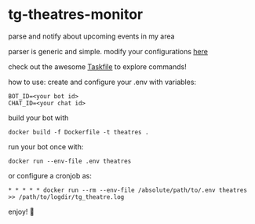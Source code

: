 # tg-theatres-monitor
parse and notify about upcoming events in my area

parser is generic and simple. modify your configurations [here](monitor/parser/theatres_cfg.yaml)

check out the awesome [Taskfile](Taskfile.yml) to explore commands!

how to use:
create and configure your .env with variables:
```
BOT_ID=<your bot id>
CHAT_ID=<your chat id>
```

build your bot with

```
docker build -f Dockerfile -t theatres .
```

run your bot once with:
```
docker run --env-file .env theatres
```

or configure a cronjob as:
```
* * * * * docker run --rm --env-file /absolute/path/to/.env theatres >> /path/to/logdir/tg_theatre.log
```

enjoy! 🤗

